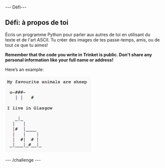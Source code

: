 \--- Défi\---

## Défi: à propos de toi

Écris un programme Python pour parler aux autres de toi en utilisant du texte et de l'art ASCII. Tu créer des images de tes passe-temps, amis, ou de tout ce que tu aimes!

**Remember that the code you write in Trinket is public. Don't share any personal information like your full name or address!**

Here’s an example:

![screenshot](images/me-about.png)

\--- /challenge \---